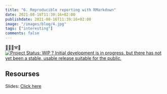```yaml
---
title: "6. Reproducible reporting with RMarkdown"
date: 2021-08-16T11:39:16+02:00
publishdate: 2021-08-16T11:39:16+02:00
image: "/images/blog/4.jpg"
tags: ["interesting"]
comments: false
---
```


👷🧑🔧⚒️🔩 [![Project Status: WIP ? Initial development is in progress, but there
has not yet been a stable, usable release suitable for the
public.](https://www.repostatus.org/badges/latest/wip.svg)](https://www.repostatus.org/#wip)


## Resourses

Slides: [Click here](/slides/rmarkdown/rmarkdownRladies_tst.html)